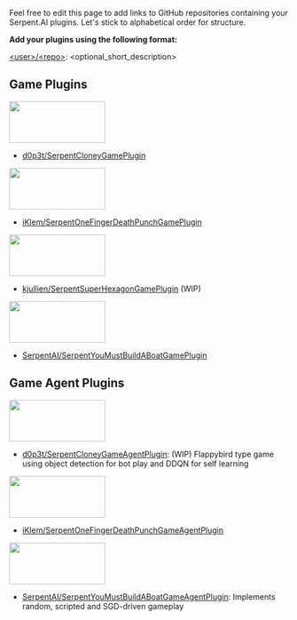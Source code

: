 Feel free to edit this page to add links to GitHub repositories containing your Serpent.AI plugins. Let's stick to alphabetical order for structure.

**Add your plugins using the following format:**

[\<user\>/\<repo\>](): <optional_short_description> 

## Game Plugins

[<img src="http://cdn.edgecast.steamstatic.com/steam/apps/400030/header.jpg" width="173" height="75" />](http://store.steampowered.com/app/400030/Cloney/)

* [d0p3t/SerpentCloneyGamePlugin](https://github.com/d0p3t/SerpentCloneyGamePlugin)

[<img src="http://cdn.edgecast.steamstatic.com/steam/apps/264200/header.jpg" width="173" height="75" />](http://store.steampowered.com/app/264200/One_Finger_Death_Punch/)

* [iKlem/SerpentOneFingerDeathPunchGamePlugin](https://github.com/iKlem/SerpentOneFingerDeathPunchGamePlugin)

[<img src="http://cdn.edgecast.steamstatic.com/steam/apps/221640/header.jpg" width="173" height="75" />](http://store.steampowered.com/app/221640/Super_Hexagon/)

* [kjullien/SerpentSuperHexagonGamePlugin](https://github.com/kjullien/SerpentSuperHexagonGamePlugin) (WIP)

[<img src="http://cdn.edgecast.steamstatic.com/steam/apps/290890/header.jpg" width="173" height="75" />](http://store.steampowered.com/app/290890/You_Must_Build_A_Boat/)

* [SerpentAI/SerpentYouMustBuildABoatGamePlugin](https://github.com/SerpentAI/SerpentYouMustBuildABoatGamePlugin)

## Game Agent Plugins

[<img src="http://cdn.edgecast.steamstatic.com/steam/apps/400030/header.jpg" width="173" height="75" />](http://store.steampowered.com/app/400030/Cloney/)

* [d0p3t/SerpentCloneyGameAgentPlugin](https://github.com/d0p3t/SerpentCloneyGameAgentPlugin): (WIP) Flappybird type game using object detection for bot play and DDQN for self learning

[<img src="http://cdn.edgecast.steamstatic.com/steam/apps/264200/header.jpg" width="173" height="75" />](http://store.steampowered.com/app/264200/One_Finger_Death_Punch/)

* [iKlem/SerpentOneFingerDeathPunchGameAgentPlugin](https://github.com/iKlem/SerpentOneFingerDeathPunchGameAgentPlugin)

[<img src="http://cdn.edgecast.steamstatic.com/steam/apps/290890/header.jpg" width="173" height="75" />](http://store.steampowered.com/app/290890/You_Must_Build_A_Boat/)

* [SerpentAI/SerpentYouMustBuildABoatGameAgentPlugin](https://github.com/SerpentAI/SerpentYouMustBuildABoatGameAgentPlugin): Implements random, scripted and SGD-driven gameplay